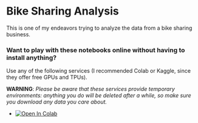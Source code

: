 # Bike Sharing Analysis

This is one of my endeavors trying to analyze the data from a bike sharing business.


### Want to play with these notebooks online without having to install anything?
Use any of the following services (I recommended Colab or Kaggle, since they offer free GPUs and TPUs).

**WARNING**: _Please be aware that these services provide temporary environments: anything you do will be deleted after a while, so make sure you download any data you care about._

* <a href="https://colab.research.google.com/github/couzhei/bike-sharing-analysis/blob/master/" target="_parent"><img src="https://colab.research.google.com/assets/colab-badge.svg" alt="Open In Colab"/></a>
